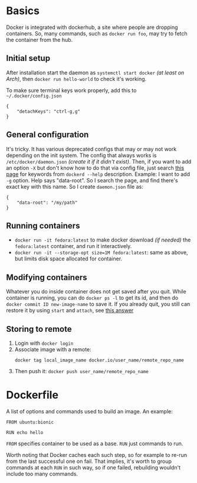 # Basics

Docker is integrated with dockerhub, a site where people are dropping containers. So, many commands, such as `docker run foo`, may try to fetch the container from the hub.

## Initial setup

After installation start the daemon as `systemctl start docker` *(at least on Arch)*, then `docker run hello-world` to check it's working.

To make sure terminal keys work properly, add this to `~/.docker/config.json`

    {
        "detachKeys": "ctrl-g,g"
    }

## General configuration

It's tricky. It has various deprecated configs that may or may not work depending on the init system. The config that always works is `/etc/docker/daemon.json` *(create it if it didn't exist)*. Then, if you want to add an option `-X` but don't know how to do that via config file, just search [this page](https://docs.docker.com/engine/reference/commandline/dockerd/#daemon-configuration-file) for keywords from `dockerd --help` description. Example: I want to add `-g` option. Help says "data-root". So I search the page, and find there's exact key with this name. So I create `daemon.json` file as:

```
{
    "data-root": "/my/path"
}
```

## Running containers

* `docker run -it fedora:latest` to make docker download *(if needed)* the `fedora:latest` container, and run it interactively.
* `docker run -it --storage-opt size=1M fedora:latest`: same as above, but limits disk space allocated for container.

## Modifying containers

Whatever you do inside container does not get saved after you quit. While container is running, you can do `docker ps -l` to get its id, and then do `docker commit ID new-image-name` to save it. If you already quit, you still can restore it by using `start` and `attach`, see [this answer](https://stackoverflow.com/a/19616598/2388257)

## Storing to remote

1. Login with `docker login`
2. Associate image with a remote:
    ```
    docker tag local_image_name docker.io/user_name/remote_repo_name
    ```
3. Then push it: `docker push user_name/remote_repo_name`

# Dockerfile

A list of options and commands used to build an image. An example:

```
FROM ubuntu:bionic

RUN echo hello
```

`FROM` specifies container to be used as a base. `RUN` just commands to run.

Worth noting that Docker caches each such step, so for example to re-run from the last successful one on fail. That implies, it's worth to group commands at each `RUN` in such way, so if one failed, rebuilding wouldn't include too many commands.
